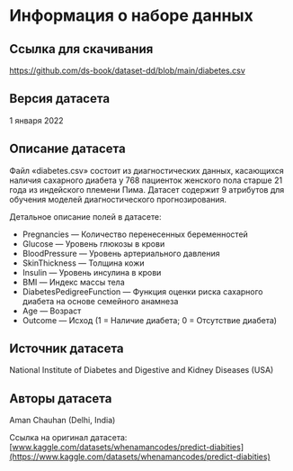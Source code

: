# Информация о наборе данных
## Ссылка для скачивания
https://github.com/ds-book/dataset-dd/blob/main/diabetes.csv

## Версия датасета

1 января 2022

## Описание датасета
Файл «diabetes.csv» состоит из диагностических данных, касающихся наличия сахарного диабета у 768 пациенток женского пола старше 21 года из индейского племени Пима. Датасет содержит 9 атрибутов для обучения моделей диагностического прогнозирования.

Детальное описание полей в датасете:
- Pregnancies — Количество перенесенных беременностей
- Glucose — Уровень глюкозы в крови
- BloodPressure — Уровень артериального давления
- SkinThickness — Толщина кожи
- Insulin — Уровень инсулина в крови
- BMI — Индекс массы тела
- DiabetesPedigreeFunction — Функция оценки риска сахарного диабета на основе семейного анамнеза
- Age — Возраст
- Outcome — Исход (1 = Наличие диабета; 0 = Отсутствие диабета)

## Источник датасета
National Institute of Diabetes and Digestive and Kidney Diseases (USA)

## Авторы датасета
Aman Chauhan (Delhi, India)

Ссылка на оригинал датасета: [www.kaggle.com/datasets/whenamancodes/predict-diabities](https://www.kaggle.com/datasets/whenamancodes/predict-diabities)
